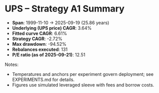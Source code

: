 # UPS – Strategy A1 Summary

- **Span**: 1999-11-10 → 2025-09-19 (25.86 years)
- **Underlying (UPS price) CAGR**: 3.64%
- **Fitted curve CAGR**: 6.61%
- **Strategy CAGR**: -2.72%
- **Max drawdown**: -94.52%
- **Rebalances executed**: 131
- **P/E ratio (as of 2025-09-21)**: 12.51

Notes:

- Temperatures and anchors per experiment govern deployment; see EXPERIMENTS.md for details.
- Figures use simulated leveraged sleeve with fees and borrow costs.

